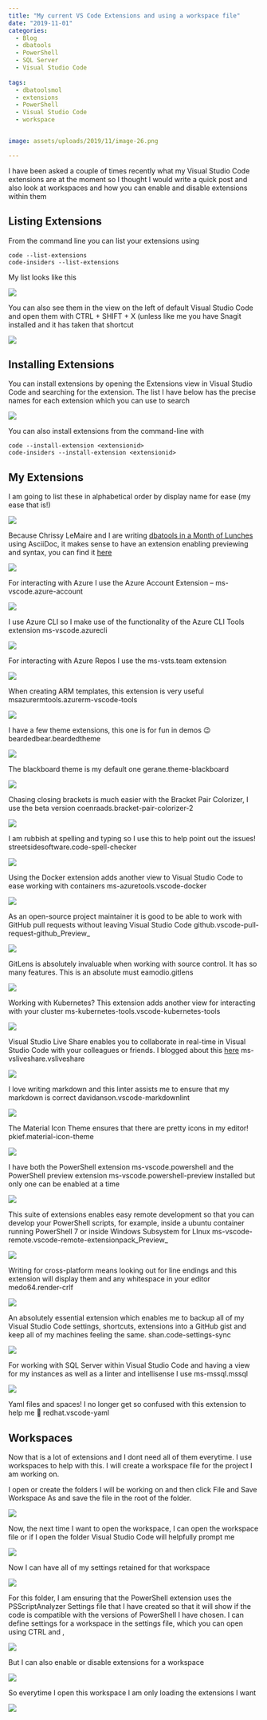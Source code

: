 ```yaml
---
title: "My current VS Code Extensions and using a workspace file"
date: "2019-11-01" 
categories:
  - Blog
  - dbatools
  - PowerShell
  - SQL Server
  - Visual Studio Code
  
tags:
  - dbatoolsmol
  - extensions
  - PowerShell
  - Visual Studio Code
  - workspace


image: assets/uploads/2019/11/image-26.png

---
```

I have been asked a couple of times recently what my Visual Studio Code extensions are at the moment so I thought I would write a quick post and also look at workspaces and how you can enable and disable extensions within them

Listing Extensions
------------------

From the command line you can list your extensions using

    code --list-extensions
    code-insiders --list-extensions

My list looks like this

[![](https://blog.robsewell.com/assets/uploads/2019/11/image.png )](https://blog.robsewell.com/assets/uploads/2019/11/image.png?ssl=1)

You can also see them in the view on the left of default Visual Studio Code and open them with CTRL + SHIFT + X (unless like me you have Snagit installed and it has taken that shortcut

![](https://blog.robsewell.com/assets/uploads/2019/11/image-31.png )

Installing Extensions
---------------------

You can install extensions by opening the Extensions view in Visual Studio Code and searching for the extension. The list I have below has the precise names for each extension which you can use to search

![](https://blog.robsewell.com/assets/uploads/2019/11/image-24.png )

You can also install extensions from the command-line with

    code --install-extension <extensionid>
    code-insiders --install-extension <extensionid>

My Extensions
-------------

I am going to list these in alphabetical order by display name for ease (my ease that is!)

![](https://blog.robsewell.com/assets/uploads/2019/11/image-1.png )

Because Chrissy LeMaire and I are writing [dbatools in a Month of Lunches](https://beard.media/book) using AsciiDoc, it makes sense to have an extension enabling previewing and syntax, you can find it [here](https://marketplace.visualstudio.com/items?itemName=stayfool.vscode-asciidoc)

![](https://blog.robsewell.com/assets/uploads/2019/11/image-2.png )

For interacting with Azure I use the Azure Account Extension – ms-vscode.azure-account

![](https://blog.robsewell.com/assets/uploads/2019/11/image-3.png )

I use Azure CLI so I make use of the functionality of the Azure CLI Tools extension ms-vscode.azurecli

![](https://blog.robsewell.com/assets/uploads/2019/11/image-4.png )

For interacting with Azure Repos I use the ms-vsts.team extension

![](https://blog.robsewell.com/assets/uploads/2019/11/image-5.png )

When creating ARM templates, this extension is very useful msazurermtools.azurerm-vscode-tools

![](https://blog.robsewell.com/assets/uploads/2019/11/image-6.png )

I have a few theme extensions, this one is for fun in demos 😉 beardedbear.beardedtheme

![](https://blog.robsewell.com/assets/uploads/2019/11/image-7.png )

The blackboard theme is my default one gerane.theme-blackboard

![](https://blog.robsewell.com/assets/uploads/2019/11/image-8.png )

Chasing closing brackets is much easier with the Bracket Pair Colorizer, I use the beta version coenraads.bracket-pair-colorizer-2

![](https://blog.robsewell.com/assets/uploads/2019/11/image-10.png )

I am rubbish at spelling and typing so I use this to help point out the issues! streetsidesoftware.code-spell-checker

![](https://blog.robsewell.com/assets/uploads/2019/11/image-11.png )

Using the Docker extension adds another view to Visual Studio Code to ease working with containers ms-azuretools.vscode-docker

![](https://blog.robsewell.com/assets/uploads/2019/11/image-12.png )

As an open-source project maintainer it is good to be able to work with GitHub pull requests without leaving Visual Studio Code github.vscode-pull-request-github_Preview_

![](https://blog.robsewell.com/assets/uploads/2019/11/image-13.png )

GitLens is absolutely invaluable when working with source control. It has so many features. This is an absolute must eamodio.gitlens

![](https://blog.robsewell.com/assets/uploads/2019/11/image-14.png )

Working with Kubernetes? This extension adds another view for interacting with your cluster ms-kubernetes-tools.vscode-kubernetes-tools

![](https://blog.robsewell.com/assets/uploads/2019/11/image-15.png )

Visual Studio Live Share enables you to collaborate in real-time in Visual Studio Code with your colleagues or friends. I blogged about this [here](https://blog.robsewell.com/visual-studio-code-live-sharing-set-up/) ms-vsliveshare.vsliveshare

![](https://blog.robsewell.com/assets/uploads/2019/11/image-16.png )

I love writing markdown and this linter assists me to ensure that my markdown is correct davidanson.vscode-markdownlint

![](https://blog.robsewell.com/assets/uploads/2019/11/image-17.png )

The Material Icon Theme ensures that there are pretty icons in my editor! pkief.material-icon-theme

![](https://blog.robsewell.com/assets/uploads/2019/11/image-18.png )

I have both the PowerShell extension ms-vscode.powershell and the PowerShell preview extension ms-vscode.powershell-preview installed but only one can be enabled at a time

![](https://blog.robsewell.com/assets/uploads/2019/11/image-19.png )

This suite of extensions enables easy remote development so that you can develop your PowerShell scripts, for example, inside a ubuntu container running PowerShell 7 or inside Windows Subsystem for LInux ms-vscode-remote.vscode-remote-extensionpack_Preview_

![](https://blog.robsewell.com/assets/uploads/2019/11/image-20.png )

Writing for cross-platform means looking out for line endings and this extension will display them and any whitespace in your editor medo64.render-crlf

![](https://blog.robsewell.com/assets/uploads/2019/11/image-21.png )

An absolutely essential extension which enables me to backup all of my Visual Studio Code settings, shortcuts, extensions into a GitHub gist and keep all of my machines feeling the same. shan.code-settings-sync

![](https://blog.robsewell.com/assets/uploads/2019/11/image-22.png )

For working with SQL Server within Visual Studio Code and having a view for my instances as well as a linter and intellisense I use ms-mssql.mssql

![](https://blog.robsewell.com/assets/uploads/2019/11/image-23.png )

Yaml files and spaces! I no longer get so confused with this extension to help me 🙂 redhat.vscode-yaml

Workspaces
----------

Now that is a lot of extensions and I dont need all of them everytime. I use workspaces to help with this. I will create a workspace file for the project I am working on.

I open or create the folders I will be working on and then click File and Save Workspace As and save the file in the root of the folder.

![](https://blog.robsewell.com/assets/uploads/2019/11/image-25.png )

Now, the next time I want to open the workspace, I can open the workspace file or if I open the folder Visual Studio Code will helpfully prompt me

![](https://blog.robsewell.com/assets/uploads/2019/11/image-26.png )

Now I can have all of my settings retained for that workspace

![](https://blog.robsewell.com/assets/uploads/2019/11/image-27.png )

For this folder, I am ensuring that the PowerShell extension uses the PSScriptAnalyzer Settings file that I have created so that it will show if the code is compatible with the versions of PowerShell I have chosen. I can define settings for a workspace in the settings file, which you can open using CTRL and ,

![](https://blog.robsewell.com/assets/uploads/2019/11/image-28.png )

But I can also enable or disable extensions for a workspace

![](https://blog.robsewell.com/assets/uploads/2019/11/image-29.png )

So everytime I open this workspace I am only loading the extensions I want

![](https://blog.robsewell.com/assets/uploads/2019/11/image-30.png )
